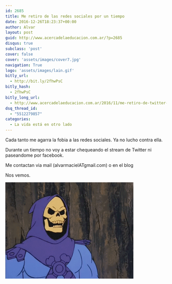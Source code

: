 ```yaml
---
id: 2685
title: Me retiro de las redes sociales por un tiempo
date: 2016-12-26T18:23:37+00:00
author: Alvar
layout: post
guid: http://www.acercadelaeducacion.com.ar/?p=2685
disqus: true
subclass: 'post'
cover: false
cover: 'assets/images/cover7.jpg'
navigation: True
logo: 'assets/images/lain.gif'
bitly_url:
  - http://bit.ly/2fhwPsC
bitly_hash:
  - 2fhwPsC
bitly_long_url:
  - http://www.acercadelaeducacion.com.ar/2016/11/me-retiro-de-twitter-por-us-tiempo/
dsq_thread_id:
  - "5512279857"
categories:
  - La vida está en otro lado
---
```

Cada tanto me agarra la fobia a las redes sociales. Ya no lucho contra ella.

Durante un tiempo no voy a estar chequeando el stream de Twitter ni paseandome por facebook.

Me contactan via mail (alvarmacielATgmail.com) o en el blog

Nos vemos.

![](wp-content/uploads/2016/11/wp-1480109207947.gif)
